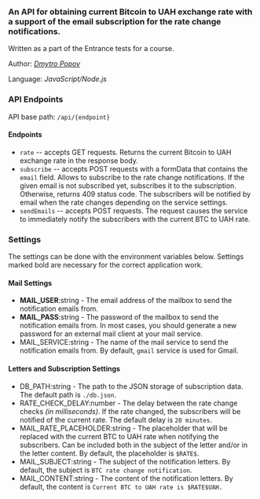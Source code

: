 ### An API for obtaining current Bitcoin to UAH exchange rate with a support of the email subscription for the rate change notifications.
Written as a part of the Entrance tests for a course.

Author: [*Dmytro Popov*](https://github.com/mitryp)

Language: *JavaScript/Node.js*

### API Endpoints
API base path: `/api/{endpoint}`

#### Endpoints
* `rate` -- accepts GET requests. Returns the current Bitcoin to UAH exchange rate in the response body.
* `subscribe` -- accepts POST requests with a formData that contains the `email` field. Allows to subscribe to the 
rate change notifications. If the given email is not subscribed yet, subscribes it to the subscription. Otherwise, 
returns 409 status code. The subscribers will be notified by email when the rate changes depending on the service settings.
* `sendEmails` -- accepts POST requests. The request causes the service to immediately notify the subscribers
with the current BTC to UAH rate.

### Settings
The settings can be done with the environment variables below.
Settings marked bold are necessary for the correct application work.

#### Mail Settings
* **MAIL_USER**:string - The email address of the mailbox to send the notification emails from.
* **MAIL_PASS**:string - The password of the mailbox to send the notification emails from. In most cases, you should generate 
a new password for an external mail client at your mail service.
* MAIL_SERVICE:string - The name of the mail service to send the notification emails from. By default, `gmail` service is used for Gmail.

#### Letters and Subscription Settings
* DB_PATH:string - The path to the JSON storage of subscription data.
  The default path is `./db.json`.
* RATE_CHECK_DELAY:number - The delay between the rate change checks *(in milliseconds)*. 
  If the rate changed, the subscribers will be notified of the current rate.
  The default delay is `20 minutes`.
* MAIL_RATE_PLACEHOLDER:string - The placeholder that will be replaced with the current BTC to UAH rate when notifying the subscribers.
Can be included both in the subject of the letter and/or in the letter content.
By default, the placeholder is `$RATE$`.
* MAIL_SUBJECT:string - The subject of the notification letters. By default, the subject is `BTC rate change notification`.
* MAIL_CONTENT:string - The content of the notification letters. By default, the content is `Current BTC to UAH rate is $RATE$UAH.`
